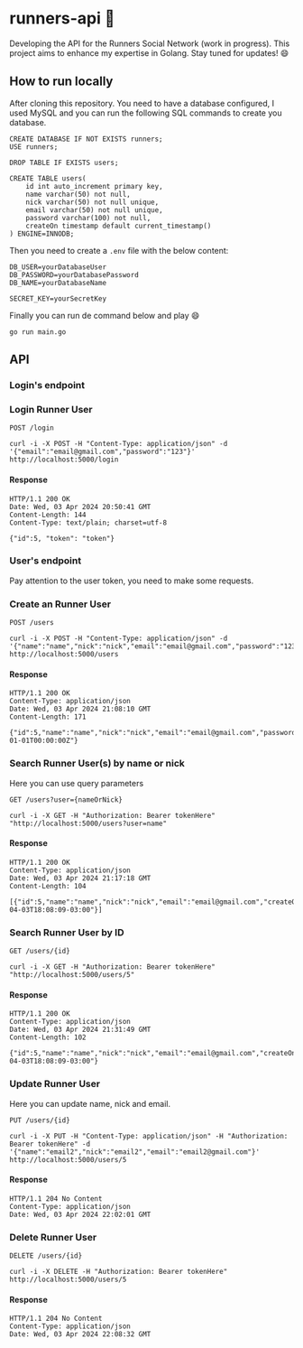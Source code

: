 # runners-api :runner:

Developing the API for the Runners Social Network (work in progress). This project aims to enhance my expertise in Golang. Stay tuned for updates! :smile:

## How to run locally

After cloning this repository. You need to have a database configured, I used MySQL and you can run the following SQL commands to create you database.

    CREATE DATABASE IF NOT EXISTS runners;
    USE runners;

    DROP TABLE IF EXISTS users;

    CREATE TABLE users(
        id int auto_increment primary key,
        name varchar(50) not null,
        nick varchar(50) not null unique,
        email varchar(50) not null unique,
        password varchar(100) not null,
        createOn timestamp default current_timestamp()
    ) ENGINE=INNODB;

Then you need to create a `.env` file with the below content:

    DB_USER=yourDatabaseUser
    DB_PASSWORD=yourDatabasePassword
    DB_NAME=yourDatabaseName

    SECRET_KEY=yourSecretKey

Finally you can run de command below and play :smile:

    go run main.go

## API

### Login's endpoint

### Login Runner User

`POST /login`

    curl -i -X POST -H "Content-Type: application/json" -d '{"email":"email@gmail.com","password":"123"}' http://localhost:5000/login

#### Response

    HTTP/1.1 200 OK
    Date: Wed, 03 Apr 2024 20:50:41 GMT
    Content-Length: 144
    Content-Type: text/plain; charset=utf-8

    {"id":5, "token": "token"}

### User's endpoint

Pay attention to the user token, you need to make some requests.

### Create an Runner User

`POST /users`

    curl -i -X POST -H "Content-Type: application/json" -d '{"name":"name","nick":"nick","email":"email@gmail.com","password":"123"}' http://localhost:5000/users

#### Response

    HTTP/1.1 200 OK
    Content-Type: application/json
    Date: Wed, 03 Apr 2024 21:08:10 GMT
    Content-Length: 171

    {"id":5,"name":"name","nick":"nick","email":"email@gmail.com","password":"$2a$10$.k1Oad30NYh3joIR/ShWkOOekfOkiLryl15O4T4XKKQy6Zkh56kBm","createOn":"0001-01-01T00:00:00Z"}

### Search Runner User(s) by name or nick

Here you can use query parameters

`GET /users?user={nameOrNick}`

    curl -i -X GET -H "Authorization: Bearer tokenHere" "http://localhost:5000/users?user=name"

#### Response

    HTTP/1.1 200 OK
    Content-Type: application/json
    Date: Wed, 03 Apr 2024 21:17:18 GMT
    Content-Length: 104

    [{"id":5,"name":"name","nick":"nick","email":"email@gmail.com","createOn":"2024-04-03T18:08:09-03:00"}]

### Search Runner User by ID

`GET /users/{id}`

    curl -i -X GET -H "Authorization: Bearer tokenHere" "http://localhost:5000/users/5"

#### Response

    HTTP/1.1 200 OK
    Content-Type: application/json
    Date: Wed, 03 Apr 2024 21:31:49 GMT
    Content-Length: 102

    {"id":5,"name":"name","nick":"nick","email":"email@gmail.com","createOn":"2024-04-03T18:08:09-03:00"}

### Update Runner User

Here you can update name, nick and email.

`PUT /users/{id}`

    curl -i -X PUT -H "Content-Type: application/json" -H "Authorization: Bearer tokenHere" -d '{"name":"email2","nick":"email2","email":"email2@gmail.com"}' http://localhost:5000/users/5

#### Response

    HTTP/1.1 204 No Content
    Content-Type: application/json
    Date: Wed, 03 Apr 2024 22:02:01 GMT


### Delete Runner User

`DELETE /users/{id}`

    curl -i -X DELETE -H "Authorization: Bearer tokenHere" http://localhost:5000/users/5

#### Response

    HTTP/1.1 204 No Content
    Content-Type: application/json
    Date: Wed, 03 Apr 2024 22:08:32 GMT


